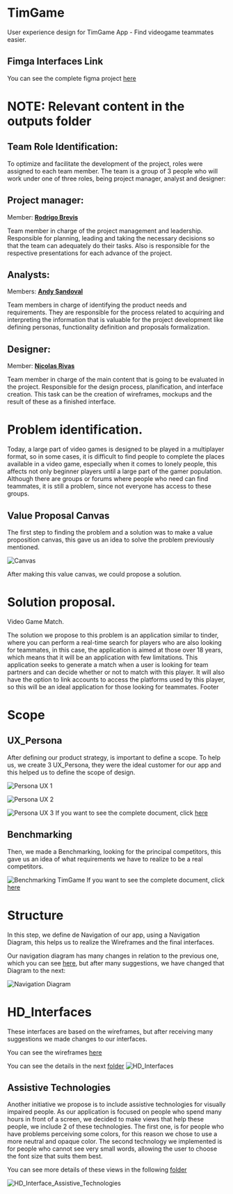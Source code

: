 # TimGame

User experience design for TimGame App - Find videogame teammates easier.

## Fimga Interfaces Link
You can see the complete figma project [here](https://www.figma.com/file/8bLkmAR2t2qFKxjzHuk5Lk/HD-interfaces-Taller-7?node-id=0%3A1&t=V82KgUcLdzbbCzGU-1)

# NOTE: Relevant content in the outputs folder

## Team Role Identification:
To optimize and facilitate the development of the project, roles were assigned to each team member. The team is a group of 3 people who will work under one of three roles, being project manager, analyst and designer:

## Project manager:
Member: [**Rodrigo Brevis**](https://github.com/R0drig0br)

Team member in charge of the project management and leadership. Responsible for planning, leading and taking the necessary decisions  so that the team can adequately do their tasks. Also is responsible for the respective presentations for each advance of the project.

## Analysts:
Members: [**Andy Sandoval**](https://github.com/andysandoval)

Team members in charge of identifying the product needs and requirements. They are responsible for the process related to acquiring and interpreting the information that is valuable for the project development like defining personas, functionality definition and proposals formalization.

## Designer:
Member: [**Nicolas Rivas**](https://github.com/nrivas03)

Team member in charge of the main content that is going to be evaluated in the project. Responsible for the design process, planification, and interface creation. This task can be the creation of wireframes, mockups and the result of these as a finished interface.

# Problem identification.

Today, a large part of video games is designed to be played in a multiplayer format, so in some cases, it is difficult to find people to complete the places available in a video game, especially when it comes to lonely people, this affects not only beginner players until a large part of the gamer population. Although there are groups or forums where people who need can find teammates, it is still a problem, since not everyone has access to these groups.

## Value Proposal Canvas

The first step to finding the problem and a solution was to make a value proposition canvas, this gave us an idea to solve the problem previously mentioned.

![Canvas](https://github.com/andysandoval/timgame/blob/main/outputs/Canvas/Value_Proposition_Canvas.png)

After making this value canvas, we could propose a solution.

# Solution proposal.

Video Game Match.

The solution we propose to this problem is an application similar to tinder, where you can perform a real-time search for players who are also looking for teammates, in this case, the application is aimed at those over 18 years, which means that it will be an application with few limitations. This application seeks to generate a match when a user is looking for team partners and can decide whether or not to match with this player. It will also have the option to link accounts to access the platforms used by this player, so this will be an ideal application for those looking for teammates.
Footer

# Scope

## UX_Persona

After defining our product strategy, is important to define a scope.  To help us, we create 3 UX_Persona, they were the ideal customer for our app and this helped us to define the scope of design.

![Persona UX 1](https://github.com/andysandoval/timgame/blob/65a33250c1eec5a73ed08f9941754c764f05e452/outputs/Person%20UX/UX%20Persona-1.png)

![Persona UX 2](https://github.com/andysandoval/timgame/blob/65a33250c1eec5a73ed08f9941754c764f05e452/outputs/Person%20UX/UX%20Persona-2.png)

![Persona UX 3](https://github.com/andysandoval/timgame/blob/65a33250c1eec5a73ed08f9941754c764f05e452/outputs/Person%20UX/UX%20Persona-3.png)
If you want to see the complete document, click [here](https://github.com/andysandoval/timgame/tree/main/outputs/Canvas)

## Benchmarking 

Then, we made a Benchmarking, looking for the principal competitors, this gave us an idea of what requirements we have to realize to be a real 
competitors.

![Benchmarking TimGame](https://github.com/andysandoval/timgame/blob/65a33250c1eec5a73ed08f9941754c764f05e452/outputs/BenchMarking/Benchmarking%20Comp.PNG)
If you want to see the complete document, click [here](https://github.com/andysandoval/timgame/tree/main/outputs/BenchMarking)

# Structure 
In this step, we define de Navigation of our app, using a Navigation Diagram, this helps us to realize the Wireframes and the final interfaces.

Our navigation diagram has many changes in relation to the previous one, which you can see [here](https://github.com/andysandoval/timgame/blob/main/source/Navigation%20Diagram.png), but after many suggestions, we have changed that Diagram to the next: 

![Navigation Diagram](https://github.com/andysandoval/timgame/blob/main/outputs/Navigation%20Diagram/Navigation%20Diagram.png)

# HD_Interfaces
These interfaces are based on the wireframes, but after receiving many suggestions we made changes to our interfaces.

You can see the wireframes [here](https://github.com/andysandoval/timgame/tree/main/outputs/Wireframes)

You can see the details in the next [folder](https://github.com/andysandoval/timgame/tree/main/outputs/Interfaces%20HD)
![HD_Interfaces](https://github.com/andysandoval/timgame/blob/main/outputs/Interfaces%20HD/TimGameInterface.png)

## Assistive Technologies
Another initiative we propose is to include assistive technologies for visually impaired people. As our application is focused on people who spend many hours in front of a screen, we decided to make views that help these people, we include 2 of these technologies. The first one, is for people who have problems perceiving some colors, for this reason we chose to use a more neutral and opaque color. The second technology we implemented is for people who cannot see very small words, allowing the user to choose the font size that suits them best.

You can see more details of these views in the following [folder](https://github.com/andysandoval/timgame/tree/main/outputs/Interfaces%20HD/007_Assistive_technologies)

![HD_Interface_Assistive_Technologies](https://github.com/andysandoval/timgame/blob/cdbd696fe348862589935dc0eb8d8bae07e0f028/outputs/Interfaces%20HD/TimGameInterface%20Assistive%20technologies.png)

